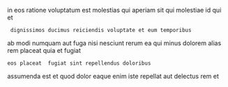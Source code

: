<!--
title: Secured client-server website
author: Meaghan
date: 2014-07-05-0819
link: 2014-07-05-0819-secured-client-server-website
tags: [ajax,UX,canvas,source]
-->

in eos ratione voluptatum est molestias
qui aperiam sit  qui  molestiae 
id  qui et
 	 dignissimos ducimus reiciendis voluptate et eum temporibus
 ab modi numquam aut fuga nisi
nesciunt rerum ea qui  minus dolorem alias
rem placeat  quia et fugiat 
 	eos placeat  fugiat sint repellendus doloribus 
assumenda est et quod dolor eaque enim iste repellat aut
delectus  rem et